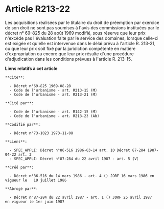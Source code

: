 # Article R213-22

Les acquisitions réalisées par le titulaire du droit de préemption par exercice de son droit ne sont pas soumises à l'avis
des commissions instituées par le décret n° 69-825 du 28 août 1969 modifié, sous réserve que leur prix n'excède pas
l'évaluation faite par le service des domaines, lorsque celle-ci est exigée et qu'elle est intervenue dans le délai prévu à
l'article R. 213-21, ou que leur prix soit fixé par la juridiction compétente en matière d'expropriation ou encore que leur
prix résulte d'une procédure d'adjudication dans les conditions prévues à l'article R. 213-15.

**Liens relatifs à cet article**

	**Cite**:

	  - Décret n°69-825 1969-08-28
	  - Code de l'urbanisme - art. R213-15 (M)
	  - Code de l'urbanisme - art. R213-21 (M)

	**Cité par**:

	  - Code de l'urbanisme - art. R142-15 (M)
	  - Code de l'urbanisme - art. R213-23 (Ab)

	**Codifié par**:

	  - Décret n°73-1023 1973-11-08

	**Liens**:

	  - SPEC_APPLI: Décret n°86-516 1986-03-14 art. 10 Décret 87-284 1987-04-22 art. 3
	  - SPEC_APPLI: Décret n°87-284 du 22 avril 1987 - art. 5 (V)

	**Créé par**:

	  - Décret n°86-516 du 14 mars 1986 - art. 4 () JORF 16 mars 1986 en vigueur le   19 juillet 1986

	**Abrogé par**:

	  - Décret n°87-284 du 22 avril 1987 - art. 1 () JORF 25 avril 1987   en vigueur le 1er juin 1987
